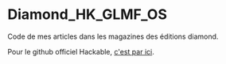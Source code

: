 # Diamond_HK_GLMF_OS
Code de mes articles dans les magazines des éditions diamond.

Pour le github officiel Hackable, [c'est par ici](https://github.com/Hackable-magazine).
